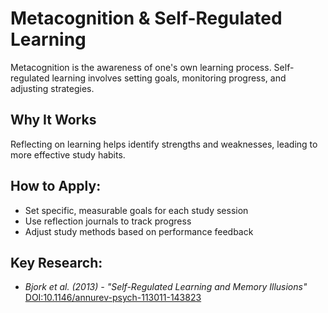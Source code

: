 # Metacognition & Self-Regulated Learning

Metacognition is the awareness of one's own learning process. Self-regulated learning involves setting goals, monitoring progress, and adjusting strategies.

## Why It Works

Reflecting on learning helps identify strengths and weaknesses, leading to more effective study habits.

## How to Apply:
- Set specific, measurable goals for each study session
- Use reflection journals to track progress
- Adjust study methods based on performance feedback

## Key Research:
- *Bjork et al. (2013) - "Self-Regulated Learning and Memory Illusions"* [DOI:10.1146/annurev-psych-113011-143823](https://doi.org/10.1146/annurev-psych-113011-143823)